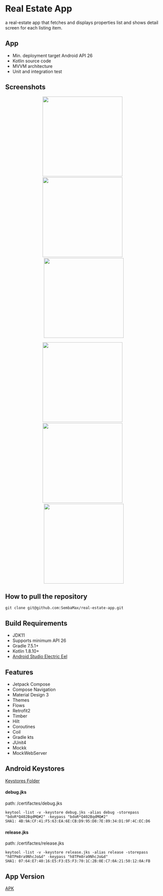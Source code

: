 # Real Estate App
a real-estate app that fetches and displays properties list and shows detail screen for each listing item.


## App
* Min. deployment target Android API 26
* Kotlin source code
* MVVM architecture
* Unit and integration test 


## Screenshots

<p align="center">
<img src="https://github.com/SembaMax/real-estate-app/blob/main/screenshots/home_light.jpg" width="256" />
&nbsp;
<img src="https://github.com/SembaMax/real-estate-app/blob/main/screenshots/detail_light.jpg" width="256" />
&nbsp;
<img src="https://github.com/SembaMax/real-estate-app/blob/main/screenshots/error_light.jpg" width="256" />
</p>
  
<p align="center">
<img src="https://github.com/SembaMax/real-estate-app/blob/main/screenshots/home_dark.jpg" width="256" />
&nbsp;
<img src="https://github.com/SembaMax/real-estate-app/blob/main/screenshots/detail_dark.jpg" width="256" />
&nbsp;
<img src="https://github.com/SembaMax/real-estate-app/blob/main/screenshots/error_dark.jpg" width="256" />
</p>



## How to pull the repository

	git clone git@github.com:SembaMax/real-estate-app.git
  

## Build Requirements

- JDK11
- Supports minimum API 26
- Gradle 7.5.1+
- Kotlin 1.8.10+
- [Android Studio Electric Eel](https://developer.android.com/studio/)


## Features

- Jetpack Compose
- Compose Navigation
- Material Design 3
- Themes
- Flows
- Retrofit2
- Timber
- Hilt
- Coroutines
- Coil
- Gradle kts
- JUnit4
- Mockk
- MockWebServer


## Android Keystores

[Keystores Folder](https://github.com/SembaMax/real-estate-app/tree/main/certificates)

#### debug.jks

path:  /certifactes/debug.jks

    keytool -list -v -keystore debug.jks -alias debug -storepass "bdoR*Q402BqdMQ#2" -keypass "bdoR*Q402BqdMQ#2" 
    SHA1: 4B:9A:CF:41:F5:63:EA:6E:CB:D9:95:D8:7E:89:34:D1:9F:4C:EC:D6

#### release.jks

path:  /certifactes/release.jks

    keytool -list -v -keystore release.jks -alias release -storepass "h8TPm8ra9NhcJo&d" -keypass "h8TPm8ra9NhcJo&d"
    SHA1: 07:64:E7:40:16:E5:F3:E5:F3:70:1C:2B:0E:C7:0A:21:50:12:0A:FB
    
    
## App Version
[APK](https://github.com/SembaMax/real-estate-app/tree/main/apk)
